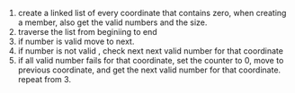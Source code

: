 1.  create a linked list of every coordinate that contains zero, when creating a member, also get the valid numbers and the size.
2.  traverse the list from beginiing to end
3.  if number is valid move to next. 
4.  if number is not valid , check next next valid number for that coordinate
5.  if all valid number fails for that coordinate, set the counter to 0, move to previous coordinate, and get the next valid number for 
    that coordinate. repeat from 3. 
